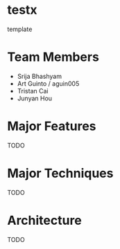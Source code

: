# testx
template
# Team Members
- Srija Bhashyam
- Art Guinto / aguin005
- Tristan Cai
- Junyan Hou
# Major Features
TODO
# Major Techniques
TODO
# Architecture
TODO
